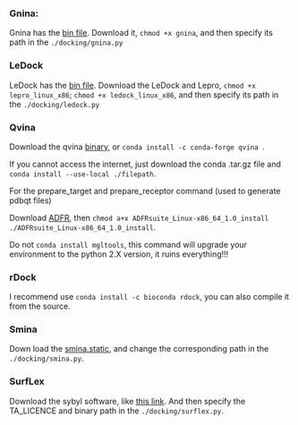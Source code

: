 ### Gnina:

Gnina has the [bin file](https://github.com/gnina/gnina/releases/tag/v1.0.3). Download it, `chmod +x gnina`, and then specify its path in the `./docking/gnina.py` 

### LeDock

LeDock has the [bin file](http://www.lephar.com/download.htm). Download the LeDock and Lepro, `chmod +x lepro_linux_x86`; `chmod +x ledock_linux_x86`, and then specify its path in the `./docking/ledock.py` 

### Qvina 

Download the qvina [binary](https://github.com/QVina/qvina/tree/master), or `conda install -c conda-forge qvina `. 

If you cannot access the internet, just download the conda .tar.gz file and `conda install --use-local ./filepath`. 

For the prepare_target and prepare_receptor command (used to generate pdbqt files)

Download [ADFR](https://ccsb.scripps.edu/adfr/downloads/), then `chmod a+x ADFRsuite_Linux-x86_64_1.0_install` `./ADFRsuite_Linux-x86_64_1.0_install`. 

Do not `conda install mgltools`, this command will upgrade your environment to the python 2.X version, it ruins everything!!!

### rDock

I recommend use `conda install -c bioconda rdock`, you can also compile it from the source. 

### Smina 

Down load the [smina.static](https://sourceforge.net/projects/smina/files/smina.static/download), and change the corresponding path in the `./docking/smina.py`. 

### SurfLex

Download the sybyl software, like [this link](https://sybyl-x.software.informer.com/2.1/). And then specify the TA_LICENCE and binary path in the `./docking/surflex.py`. 